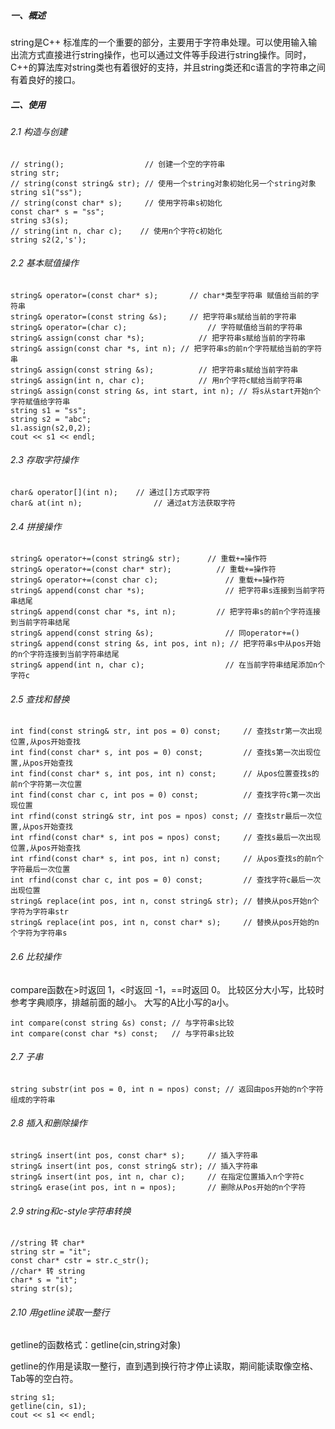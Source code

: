 ##### 一、概述
string是C++ 标准库的一个重要的部分，主要用于字符串处理。可以使用输入输出流方式直接进行string操作，也可以通过文件等手段进行string操作。同时，C++的算法库对string类也有着很好的支持，并且string类还和c语言的字符串之间有着良好的接口。
##### 二、使用
###### 2.1 构造与创建
```
// string();                  // 创建一个空的字符串 
string str;  
// string(const string& str); // 使用一个string对象初始化另一个string对象
string s1("ss");
// string(const char* s);     // 使用字符串s初始化
const char* s = "ss";
string s3(s);
// string(int n, char c);    // 使用n个字符c初始化 
string s2(2,'s');
```
###### 2.2 基本赋值操作
```
string& operator=(const char* s); 		// char*类型字符串 赋值给当前的字符串
string& operator=(const string &s); 	// 把字符串s赋给当前的字符串
string& operator=(char c); 				    // 字符赋值给当前的字符串
string& assign(const char *s); 			  // 把字符串s赋给当前的字符串
string& assign(const char *s, int n); // 把字符串s的前n个字符赋给当前的字符串
string& assign(const string &s); 		  // 把字符串s赋给当前字符串
string& assign(int n, char c); 			  // 用n个字符c赋给当前字符串
string& assign(const string &s, int start, int n); // 将s从start开始n个字符赋值给字符串
string s1 = "ss";
string s2 = "abc";
s1.assign(s2,0,2);
cout << s1 << endl;
```
###### 2.3 存取字符操作
```
char& operator[](int n);	// 通过[]方式取字符
char& at(int n);			    // 通过at方法获取字符
```
###### 2.4 拼接操作
```
string& operator+=(const string& str);	    // 重载+=操作符
string& operator+=(const char* str);	      // 重载+=操作符
string& operator+=(const char c);		        // 重载+=操作符
string& append(const char *s);			        // 把字符串s连接到当前字符串结尾
string& append(const char *s, int n);	      // 把字符串s的前n个字符连接到当前字符串结尾
string& append(const string &s);		        // 同operator+=()
string& append(const string &s, int pos, int n); // 把字符串s中从pos开始的n个字符连接到当前字符串结尾
string& append(int n, char c);			        // 在当前字符串结尾添加n个字符c
```

###### 2.5 查找和替换
```
int find(const string& str, int pos = 0) const; 	// 查找str第一次出现位置,从pos开始查找
int find(const char* s, int pos = 0) const;  		// 查找s第一次出现位置,从pos开始查找
int find(const char* s, int pos, int n) const;  	// 从pos位置查找s的前n个字符第一次位置
int find(const char c, int pos = 0) const;  		// 查找字符c第一次出现位置
int rfind(const string& str, int pos = npos) const;	// 查找str最后一次位置,从pos开始查找
int rfind(const char* s, int pos = npos) const;		// 查找s最后一次出现位置,从pos开始查找
int rfind(const char* s, int pos, int n) const;		// 从pos查找s的前n个字符最后一次位置
int rfind(const char c, int pos = 0) const; 		// 查找字符c最后一次出现位置
string& replace(int pos, int n, const string& str); // 替换从pos开始n个字符为字符串str
string& replace(int pos, int n, const char* s); 	// 替换从pos开始的n个字符为字符串s
```
###### 2.6 比较操作
compare函数在>时返回 1，<时返回 -1，==时返回 0。
比较区分大小写，比较时参考字典顺序，排越前面的越小。
大写的A比小写的a小。
```
int compare(const string &s) const;	// 与字符串s比较
int compare(const char *s) const;	// 与字符串s比较
```
###### 2.7 子串
```
string substr(int pos = 0, int n = npos) const; // 返回由pos开始的n个字符组成的字符串
```
###### 2.8 插入和删除操作
```
string& insert(int pos, const char* s); 	// 插入字符串
string& insert(int pos, const string& str); // 插入字符串
string& insert(int pos, int n, char c);		// 在指定位置插入n个字符c
string& erase(int pos, int n = npos);		// 删除从Pos开始的n个字符 
```
###### 2.9 string和c-style字符串转换
```
//string 转 char*
string str = "it";
const char* cstr = str.c_str();
//char* 转 string 
char* s = "it";
string str(s);
```
###### 2.10 用getline读取一整行
getline的函数格式：getline(cin,string对象)

getline的作用是读取一整行，直到遇到换行符才停止读取，期间能读取像空格、Tab等的空白符。

```
string s1;
getline(cin, s1);
cout << s1 << endl;

```
